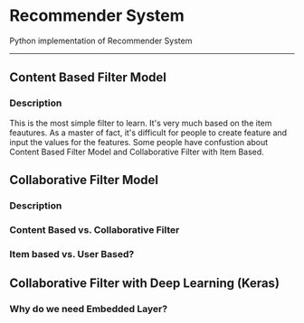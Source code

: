 # Recommender System 
Python implementation of Recommender System

-------------------------------------
## Content Based Filter Model
### Description
This is the most simple filter to learn. It's very much based on the item feautures. As a master of fact, it's difficult for people to create feature and input the values for the features. Some people have confustion about Content Based Filter Model and Collaborative Filter with Item Based. 

## Collaborative Filter Model
### Description
### Content Based vs. Collaborative Filter
### Item based vs. User Based?

## Collaborative Filter with Deep Learning (Keras)
### Why do we need Embedded Layer?

